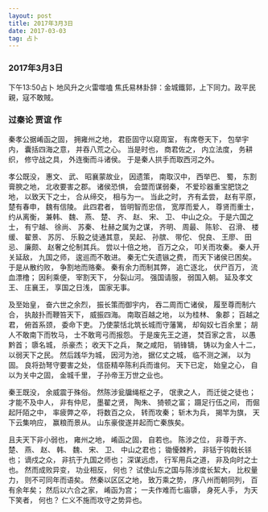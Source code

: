```yaml
---
layout: post
title: 2017年3月3日
date: 2017-03-03
tag: 占卜
---
```


### 2017年3月3日

下午13:50占卜
地风升之火雷噬嗑   焦氏易林卦辞：金城鐵郭，上下同力。政平民親，寇不敢賊。

### 过秦论   **贾谊 作**

秦孝公据崤函之固， 拥雍州之地， 君臣固守以窥周室， 有席卷天下， 包举宇内， 囊括四海之意， 并吞八荒之心。 当是时也， 商君佐之， 内立法度， 务耕织， 修守战之具， 外连衡而斗诸侯。 于是秦人拱手而取西河之外。

孝公既没， 惠文、 武、 昭襄蒙故业， 因遗策， 南取汉中， 西举巴、 蜀， 东割膏腴之地， 北收要害之郡。 诸侯恐惧， 会盟而谋弱秦， 不爱珍器重宝肥饶之地， 以致天下之士， 合从缔交， 相与为一。 当此之时， 齐有孟尝， 赵有平原， 楚有春申， 魏有信陵。 此四君者， 皆明智而忠信， 宽厚而爱人， 尊贤而重士， 约从离衡， 兼韩、 魏、 燕、 楚、 齐、 赵、 宋、 卫、 中山之众。 于是六国之士， 有宁越、 徐尚、 苏秦、 杜赫之属为之谋， 齐明、 周最、 陈轸、 召滑、 楼缓、 翟景、 苏厉、 乐毅之徒通其意， 吴起、 孙膑、 带佗、 倪良、 王廖、 田忌、 廉颇、 赵奢之伦制其兵。 尝以十倍之地， 百万之众， 叩关而攻秦。 秦人开关延敌， 九国之师， 逡巡而不敢进。 秦无亡矢遗镞之费， 而天下诸侯已困矣。 于是从散约败， 争割地而赂秦。 秦有余力而制其弊， 追亡逐北， 伏尸百万， 流血漂橹； 因利乘便， 宰割天下， 分裂山河。 强国请服， 弱国入朝。
延及孝文王、 庄襄王， 享国之日浅， 国家无事。

及至始皇， 奋六世之余烈， 振长策而御宇内， 吞二周而亡诸侯， 履至尊而制六合， 执敲扑而鞭笞天下， 威振四海。 南取百越之地， 以为桂林、 象郡； 百越之君， 俯首系颈， 委命下吏。 乃使蒙恬北筑长城而守藩篱， 却匈奴七百余里； 胡人不敢南下而牧马， 士不敢弯弓而报怨。 于是废先王之道， 焚百家之言， 以愚黔首； 隳名城， 杀豪杰； 收天下之兵， 聚之咸阳， 销锋镝， 铸以为金人十二， 以弱天下之民。 然后践华为城， 因河为池， 据亿丈之城， 临不测之渊， 以为固。 良将劲弩守要害之处， 信臣精卒陈利兵而谁何。 天下已定， 始皇之心， 自以为关中之固， 金城千里， 子孙帝王万世之业也。

秦王既没， 余威震于殊俗。 然陈涉瓮牖绳枢之子， 氓隶之人， 而迁徙之徒也； 才能不及中人， 非有仲尼， 墨翟之贤， 陶朱、 猗顿之富； 蹑足行伍之间， 而倔起阡陌之中， 率疲弊之卒， 将数百之众， 转而攻秦； 斩木为兵， 揭竿为旗， 天下云集响应， 赢粮而景从。 山东豪俊遂并起而亡秦族矣。

且夫天下非小弱也， 雍州之地， 崤函之固， 自若也。 陈涉之位， 非尊于齐、 楚、 燕、 赵、 韩、 魏、 宋、 卫、 中山之君也； 锄懮棘矜， 非铦于钩戟长铩也； 谪戍之众， 非抗于九国之师也； 深谋远虑， 行军用兵之道， 非及向时之士也。 然而成败异变， 功业相反， 何也？ 试使山东之国与陈涉度长絜大， 比权量力， 则不可同年而语矣。 然秦以区区之地， 致万乘之势， 序八州而朝同列， 百有余年矣； 然后以六合之家， 崤函为宫； 一夫作难而七庙隳， 身死人手， 为天下笑者， 何也？ 仁义不施而攻守之势异也。
